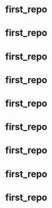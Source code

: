 # first_repo
# first_repo
# first_repo
# first_repo
# first_repo
# first_repo
# first_repo
# first_repo
# first_repo
